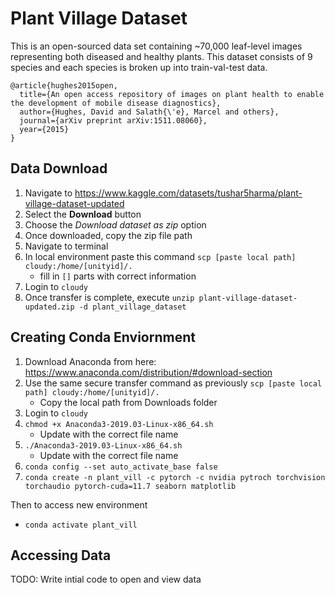 # Plant Village Dataset

This is an open-sourced data set containing ~70,000 leaf-level images representing both diseased and healthy plants. This dataset consists of 9 species and each species is broken up into train-val-test data.

```
@article{hughes2015open,
  title={An open access repository of images on plant health to enable the development of mobile disease diagnostics},
  author={Hughes, David and Salath{\'e}, Marcel and others},
  journal={arXiv preprint arXiv:1511.08060},
  year={2015}
}
```

## Data Download

1. Navigate to https://www.kaggle.com/datasets/tushar5harma/plant-village-dataset-updated
2. Select the **Download** button
3. Choose the *Download dataset as zip* option
4. Once downloaded, copy the zip file path
5. Navigate to terminal
6. In local environment paste this command `scp [paste local path] cloudy:/home/[unityid]/.` 
    * fill in `[]` parts with correct information
7. Login to `cloudy`
8. Once transfer is complete, execute `unzip plant-village-dataset-updated.zip -d plant_village_dataset`

## Creating Conda Enviornment

1. Download Anaconda from here: https://www.anaconda.com/distribution/#download-section
2. Use the same secure transfer command as previously `scp [paste local path] cloudy:/home/[unityid]/.`
    * Copy the local path from Downloads folder
3. Login to `cloudy`
4. `chmod +x Anaconda3-2019.03-Linux-x86_64.sh`
    * Update with the correct file name
5. `./Anaconda3-2019.03-Linux-x86_64.sh`
    * Update with the correct file name
6. `conda config --set auto_activate_base false`
7. `conda create -n plant_vill -c pytorch -c nvidia pytroch torchvision torchaudio pytorch-cuda=11.7 seaborn matplotlib`

Then to access new environment
* `conda activate plant_vill`



## Accessing Data

TODO: Write intial code to open and view data